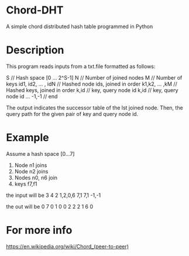 # Chord-DHT
A simple chord distributed hash table programmed in Python 

# Description

This program reads inputs from a txt.file formatted as follows:

S // Hash space [0 ... 2^S-1]
N // Number of joined nodes
M // Number of keys
id1, id2, ... , idN // Hashed node ids, joined in order
k1,k2, ... ,kM // Hashed keys, joined in order
k,id // key, query node id
k,id // key, query node id
...
-1,-1 // end

The output indicates the successor table of the lst joined node. Then, the query path for the given pair of key and query node id.

# Example
Assume a hash space [0...7]
1. Node n1 joins
2. Node n2 joins
3. Nodes n0, n6 join
4. keys f7,f1

the input will be 
3
4
2
1,2,0,6
7,1
7,1
-1,-1

the out will be 
0 7 0
1 0 0
2 2 2
1 6 0

# For more info
https://en.wikipedia.org/wiki/Chord_(peer-to-peer)

